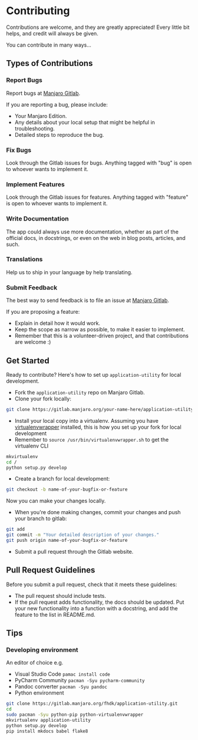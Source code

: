 # Contributing

Contributions are welcome, and they are greatly appreciated! Every little bit helps, and credit will always be given.

You can contribute in many ways...

## Types of Contributions

### Report Bugs

Report bugs at [Manjaro Gitlab](https://gitlab.manjaro.org/fhdk/application-utility/issues).

If you are reporting a bug, please include:

- Your Manjaro Edition.
- Any details about your local setup that might be helpful in troubleshooting.
- Detailed steps to reproduce the bug.

### Fix Bugs

Look through the Gitlab issues for bugs. Anything tagged with "bug" is open to whoever wants to implement it.

### Implement Features

Look through the Gitlab issues for features. Anything tagged with "feature" is open to whoever wants to implement it.

### Write Documentation

The app could always use more documentation, whether as part of the official  docs, in docstrings, or even on the web in blog posts, articles, and such.

### Translations

Help us to ship  in your language by help translating.

### Submit Feedback

The best way to send feedback is to file an issue at [Manjaro Gitlab](https://gitlab.manjaro.org/fhdk/application-utility/issues).

If you are proposing a feature:

- Explain in detail how it would work.
- Keep the scope as narrow as possible, to make it easier to implement.
- Remember that this is a volunteer-driven project, and that contributions are welcome :)

## Get Started

Ready to contribute? Here's how to set up `application-utility` for local development.

- Fork the `application-utility` repo on Manjaro Gitlab.
- Clone your fork locally:

```bash
git clone https://gitlab.manjaro.org/your-name-here/application-utility.git
```

- Install your local copy into a virtualenv. Assuming you have [virtualenvwrapper](https://virtualenvwrapper.readthedocs.io/en/latest/) installed, this is how you set up your fork for local development
- Remember to `source /usr/bin/virtualenvwrapper.sh` to get the virtualenv CLI

```bash
mkvirtualenv
cd /
python setup.py develop
```

- Create a branch for local development:

```bash
git checkout -b name-of-your-bugfix-or-feature
```

   Now you can make your changes locally.

- When you're done making changes, commit your changes and push your branch to gitlab:

```bash
git add
git commit -m "Your detailed description of your changes."
git push origin name-of-your-bugfix-or-feature
```

- Submit a pull request through the Gitlab website.

## Pull Request Guidelines

Before you submit a pull request, check that it meets these guidelines:

- The pull request should include tests.
- If the pull request adds functionality, the docs should be updated. Put
   your new functionality into a function with a docstring, and add the
   feature to the list in README.md.

## Tips

### Developing environment

An editor of choice e.g.

- Visual Studio Code `pamac install code`
- PyCharm Community `pacman -Syu pycharm-community`
- Pandoc converter `pacman -Syu pandoc`
- Python environment

```bash
git clone https://gitlab.manjaro.org/fhdk/application-utility.git
cd
sudo pacman -Syu python-pip python-virtualenvwrapper
mkvirtualenv application-utility
python setup.py develop
pip install mkdocs babel flake8
```
